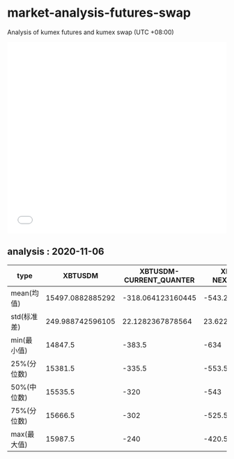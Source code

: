 # market-analysis-futures-swap
Analysis of kumex futures and kumex swap (UTC +08:00)

<iframe width="100%" height="440" src="./data.html" frameborder="no" border="0" scrolling="no"></iframe>

## analysis : 2020-11-06

type|XBTUSDM|XBTUSDM-CURRENT_QUANTER|XBTUSDM-NEXT_QUANTER|
---|---|---|---
mean(均值) | 15497.0882885292 | -318.064123160445 | -543.217978369579
std(标准差) | 249.988742596105 | 22.1282367878564 | 23.6224186151939
min(最小值) | 14847.5 | -383.5 | -634
25%(分位数) | 15381.5 | -335.5 | -553.5
50%(中位数) | 15535.5 | -320 | -543
75%(分位数) | 15666.5 | -302 | -525.5
max(最大值) | 15987.5 | -240 | -420.5
